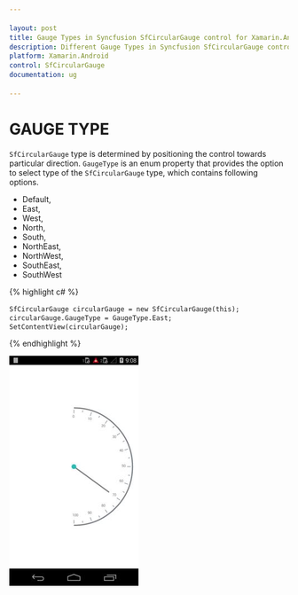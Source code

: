```yaml
---

layout: post
title: Gauge Types in Syncfusion SfCircularGauge control for Xamarin.Android 
description: Different Gauge Types in Syncfusion SfCircularGauge control
platform: Xamarin.Android
control: SfCircularGauge
documentation: ug

---
```


# GAUGE TYPE

`SfCircularGauge` type is determined by positioning the control towards particular direction. `GaugeType` is an enum property that provides the option to select type of the `SfCircularGauge` type, which contains following options.

* Default,
* East,
* West,
* North,
* South,
* NorthEast,
* NorthWest,
* SouthEast,
* SouthWest


{% highlight c# %}

    SfCircularGauge circularGauge = new SfCircularGauge(this);
    circularGauge.GaugeType = GaugeType.East;
    SetContentView(circularGauge);

{% endhighlight %}

![](gauge-type_images/gauge-type_img1.png)